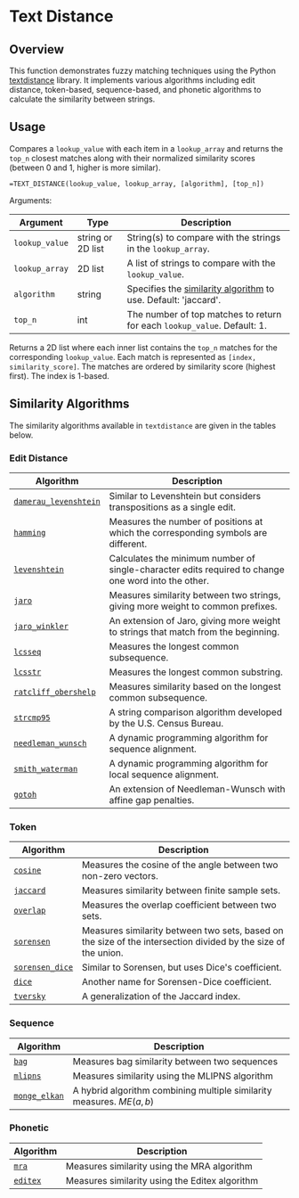 # Text Distance

## Overview

This function demonstrates fuzzy matching techniques using the Python [textdistance](https://github.com/life4/textdistance) library. It implements various algorithms including edit distance, token-based, sequence-based, and phonetic algorithms to calculate the similarity between strings.

## Usage

Compares a `lookup_value` with each item in a `lookup_array` and returns the `top_n` closest matches along with their normalized similarity scores (between 0 and 1, higher is more similar).

```excel
=TEXT_DISTANCE(lookup_value, lookup_array, [algorithm], [top_n])
```

Arguments:

| Argument       | Type              | Description                                                                 |
|----------------|-------------------|-----------------------------------------------------------------------------|
| `lookup_value` | string or 2D list | String(s) to compare with the strings in the `lookup_array`.                |
| `lookup_array` | 2D list           | A list of strings to compare with the `lookup_value`.                       |
| `algorithm`    | string            | Specifies the [similarity algorithm](#similarity-algorithms) to use. Default: 'jaccard'. |
| `top_n`        | int               | The number of top matches to return for each `lookup_value`. Default: 1.    |

Returns a 2D list where each inner list contains the `top_n` matches for the corresponding `lookup_value`. Each match is represented as `[index, similarity_score]`. The matches are ordered by similarity score (highest first). The index is 1-based.

## Similarity Algorithms

The similarity algorithms available in `textdistance` are given in the tables below.

### Edit Distance

| Algorithm            | Description                                                                 |
|----------------------|-----------------------------------------------------------------------------|
| [`damerau_levenshtein`](https://en.wikipedia.org/wiki/Damerau%E2%80%93Levenshtein_distance) | Similar to Levenshtein but considers transpositions as a single edit. |
| [`hamming`](https://en.wikipedia.org/wiki/Hamming_distance)            | Measures the number of positions at which the corresponding symbols are different. |
| [`levenshtein`](https://en.wikipedia.org/wiki/Levenshtein_distance)        | Calculates the minimum number of single-character edits required to change one word into the other. |
| [`jaro`](https://en.wikipedia.org/wiki/Jaro%E2%80%93Winkler_distance)               | Measures similarity between two strings, giving more weight to common prefixes. |
| [`jaro_winkler`](https://en.wikipedia.org/wiki/Jaro%E2%80%93Winkler_distance)       | An extension of Jaro, giving more weight to strings that match from the beginning. |
| [`lcsseq`](https://en.wikipedia.org/wiki/Longest_common_subsequence_problem)             | Measures the longest common subsequence. |
| [`lcsstr`](https://docs.python.org/2/library/difflib.html#difflib.SequenceMatcher)             | Measures the longest common substring. |
| [`ratcliff_obershelp`](https://en.wikipedia.org/wiki/Gestalt_Pattern_Matching) | Measures similarity based on the longest common subsequence. |
| [`strcmp95`](http://cpansearch.perl.org/src/SCW/Text-JaroWinkler-0.1/strcmp95.c)           | A string comparison algorithm developed by the U.S. Census Bureau. |
| [`needleman_wunsch`](https://en.wikipedia.org/wiki/Needleman%E2%80%93Wunsch_algorithm)   | A dynamic programming algorithm for sequence alignment. |
| [`smith_waterman`](https://en.wikipedia.org/wiki/Smith%E2%80%93Waterman_algorithm)     | A dynamic programming algorithm for local sequence alignment. |
| [`gotoh`](http://bioinfo.ict.ac.cn/~dbu/AlgorithmCourses/Lectures/LOA/Lec6-Sequence-Alignment-Affine-Gaps-Gotoh1982.pdf)              | An extension of Needleman-Wunsch with affine gap penalties. |

### Token

| Algorithm            | Description                                                                 |
|----------------------|-----------------------------------------------------------------------------|
| [`cosine`](https://en.wikipedia.org/wiki/Cosine_similarity)             | Measures the cosine of the angle between two non-zero vectors. |
| [`jaccard`](https://en.wikipedia.org/wiki/Jaccard_index)            | Measures similarity between finite sample sets. |
| [`overlap`](https://en.wikipedia.org/wiki/Overlap_coefficient)            | Measures the overlap coefficient between two sets. |
| [`sorensen`](https://en.wikipedia.org/wiki/S%C3%B8rensen%E2%80%93Dice_coefficient)           | Measures similarity between two sets, based on the size of the intersection divided by the size of the union. |
| [`sorensen_dice`](https://en.wikipedia.org/wiki/S%C3%B8rensen%E2%80%93Dice_coefficient)      | Similar to Sorensen, but uses Dice's coefficient. |
| [`dice`](https://en.wikipedia.org/wiki/S%C3%B8rensen%E2%80%93Dice_coefficient)               | Another name for Sorensen-Dice coefficient. |
| [`tversky`](https://en.wikipedia.org/wiki/Tversky_index)            | A generalization of the Jaccard index. |

### Sequence

| Algorithm            | Description                                                                 |
|----------------------|-----------------------------------------------------------------------------|
| [`bag`](https://github.com/Yomguithereal/talisman/blob/master/src/metrics/bag.js)                | Measures bag similarity between two sequences                               |
| [`mlipns`](http://www.sial.iias.spb.su/files/386-386-1-PB.pdf)             | Measures similarity using the MLIPNS algorithm                              |
| [`monge_elkan`](https://www.academia.edu/200314/Generalized_Monge-Elkan_Method_for_Approximate_Text_String_Comparison)        | A hybrid algorithm combining multiple similarity measures. $ME(a,b)$ |

### Phonetic

| Algorithm                                                                    | Description                                                                 |
|------------------------------------------------------------------------------|-----------------------------------------------------------------------------|
| [`mra`](https://en.wikipedia.org/wiki/Match_rating_approach)                 | Measures similarity using the MRA algorithm                                 |
| [`editex`](https://anhaidgroup.github.io/py_stringmatching/v0.3.x/Editex.html) | Measures similarity using the Editex algorithm                              |